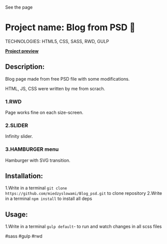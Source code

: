 See the page


# Project name: Blog from PSD :baby:

TECHNOLOGIES: HTML5, CSS, SASS, RWD, GULP

**[Project preview](https://miedzyslowami.github.io/Blog_psd/)**

## **Description:**  

Blog page made from free PSD file with some modifications.

HTML, JS, CSS were written by me from scrach.

### **1.RWD**
Page works fine on each size-screen.

### **2.SLIDER**
Infinity slider.

### **3.HAMBURGER menu**
Hamburger with SVG transition.


## **Installation:**
1.Write in a terminal ```git clone https://github.com/miedzyslowami/Blog_psd.git``` to clone repository
2.Write in a terminal ```npm install``` to install all deps

## **Usage:**
1.Write in a terminal ```gulp default```- to run and watch changes in all scss files

#sass #gulp #rwd
